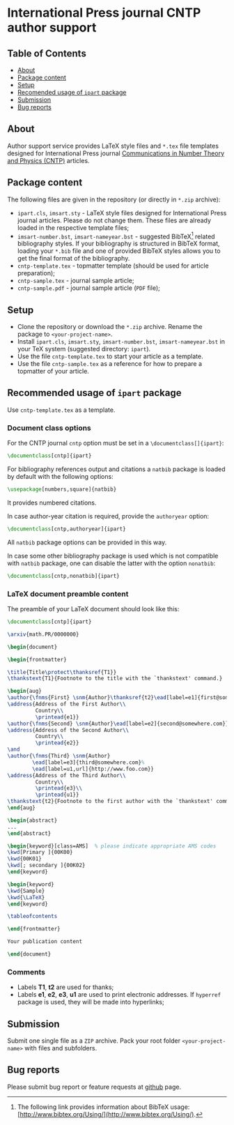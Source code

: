 # International Press journal CNTP author support

## Table of Contents

* [About](#about)
* [Package content](#package-content)
* [Setup](#setup)
* [Recomended usage of `ipart` package](#recomended-usage-of-ipart-package)
* [Submission](#submission)
* [Bug reports](#bug-reports)

## About

Author support service provides LaTeX style files and `*.tex` file templates designed for International Press journal
[Communications in Number Theory and Physics (CNTP)](http://www.intlpress.com/CNTP/) articles.

## Package content

The following files are given in the repository (or directly in `*.zip` archive):

* `ipart.cls`, `imsart.sty` - LaTeX style files designed for International Press journal articles.
  Please do not change them. These files are already loaded in the respective template files;
* `imsart-number.bst`, `imsart-nameyear.bst` - suggested BibTeX[^1] related bibliography styles.
  If your bibliography is structured in BibTeX format, loading your `*.bib` file
  and one of provided BibTeX styles allows you to get the final format of the bibliography.
* `cntp-template.tex` - topmatter template (should be used for article preparation);
* `cntp-sample.tex` - journal sample article;
* `cntp-sample.pdf` - journal sample article (`PDF` file);

[^1]: The following link provides information about BibTeX usage: [http://www.bibtex.org/Using/](http://www.bibtex.org/Using/).

## Setup
* Clone the repository or download the `*.zip` archive. Rename the package to `<your-project-name>`.
* Install `ipart.cls`, `imsart.sty`, `imsart-number.bst`, `imsart-nameyear.bst` in your TeX system (suggested directory: `ipart`).
* Use the file `cntp-template.tex` to start your article as a template.
* Use the file `cntp-sample.tex` as a reference for how to prepare a topmatter of your article.

## Recommended usage of `ipart` package

Use `cntp-template.tex` as a template.

### Document class options

For the CNTP journal `cntp` option must be set
in a `\documentclass[]{ipart}`:
```latex
\documentclass[cntp]{ipart}
```

For bibliography references output and citations a `natbib` package
is loaded by default with the following options:
```latex
\usepackage[numbers,square]{natbib}
```
It provides numbered citations.

In case author-year citation is required, provide the `authoryear` option:
```latex
\documentclass[cntp,authoryear]{ipart}
```
All `natbib` package options can be provided in this way.

In case some other bibliography package is used
which is not compatible with `natbib` package,
one can disable the latter with the option `nonatbib`:
```latex
\documentclass[cntp,nonatbib]{ipart}
```

### LaTeX document preamble content

The preamble of your LaTeX document should look like this:

```latex
\documentclass[cntp]{ipart}

\arxiv{math.PR/0000000}

\begin{document}

\begin{frontmatter}

\title{Title\protect\thanksref{T1}}
\thankstext{T1}{Footnote to the title with the `thankstext' command.}

\begin{aug}
\author{\fnms{First} \snm{Author}\thanksref{t2}\ead[label=e1]{first@somewhere.com}},
\address{Address of the First Author\\
         Country\\
         \printead{e1}}
\author{\fnms{Second} \snm{Author}\ead[label=e2]{second@somewhere.com}},
\address{Address of the Second Author\\
         Country\\
         \printead{e2}}
\and
\author{\fnms{Third} \snm{Author}
        \ead[label=e3]{third@somewhere.com}%
        \ead[label=u1,url]{http://www.foo.com}}
\address{Address of the Third Author\\
         Country\\
         \printead{e3}\\
         \printead{u1}}
\thankstext{t2}{Footnote to the first author with the `thankstext' command.}
\end{aug}

\begin{abstract}
...
\end{abstract}

\begin{keyword}[class=AMS]  % please indicate appropriate AMS codes
\kwd[Primary ]{00K00}
\kwd{00K01}
\kwd[; secondary ]{00K02}
\end{keyword}

\begin{keyword}
\kwd{Sample}
\kwd{\LaTeX}
\end{keyword}

\tableofcontents

\end{frontmatter}

Your publication content

\end{document}
```

### Comments

* Labels **T1**, **t2** are used for thanks;
* Labels **e1**, **e2**, **e3**, **u1** are used to print electronic addresses.
If `hyperref` package is used, they will be made into hyperlinks;

## Submission

Submit one single file as a `ZIP` archive.
Pack your root folder `<your-project-name>` with files and subfolders.

## Bug reports

Please submit bug report or feature requests at
[github](https://github.com/vtex-soft/texsupport.intlpress-cntp/issues) page.